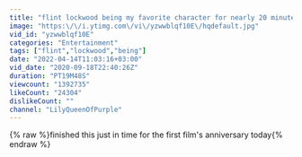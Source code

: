 ```yaml
---
title: "flint lockwood being my favorite character for nearly 20 minutes"
image: "https:\/\/i.ytimg.com\/vi\/yzwwblqf10E\/hqdefault.jpg"
vid_id: "yzwwblqf10E"
categories: "Entertainment"
tags: ["flint","lockwood","being"]
date: "2022-04-14T11:03:16+03:00"
vid_date: "2020-09-18T22:40:26Z"
duration: "PT19M48S"
viewcount: "1392735"
likeCount: "24304"
dislikeCount: ""
channel: "LilyQueenOfPurple"
---
```

{% raw %}finished this just in time for the first film's anniversary today{% endraw %}
